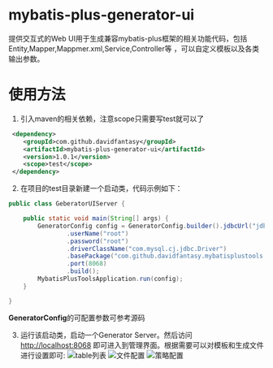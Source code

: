 # mybatis-plus-generator-ui
 提供交互式的Web UI用于生成兼容mybatis-plus框架的相关功能代码，包括Entity,Mapper,Mappmer.xml,Service,Controller等
 ，可以自定义模板以及各类输出参数。
 
# 使用方法
1. 引入maven的相关依赖，注意scope只需要写test就可以了
~~~xml
 <dependency>
    <groupId>com.github.davidfantasy</groupId>
    <artifactId>mybatis-plus-generator-ui</artifactId>
    <version>1.0.1</version>
    <scope>test</scope>
 </dependency>
~~~
2. 在项目的test目录新建一个启动类，代码示例如下：
~~~java
public class GeberatorUIServer {

    public static void main(String[] args) {
        GeneratorConfig config = GeneratorConfig.builder().jdbcUrl("jdbc:mysql://192.168.1.211:3306/example")
                .userName("root")
                .password("root")
                .driverClassName("com.mysql.cj.jdbc.Driver")
                .basePackage("com.github.davidfantasy.mybatisplustools.example")
                .port(8068)
                .build();
        MybatisPlusToolsApplication.run(config);
    }

}
~~~
**GeneratorConfig**的可配置参数可参考源码

3. 运行该启动类，启动一个Generator Server。然后访问 [http://localhost:8068](http://localhost:8068) 即可进入到管理界面。根据需要可以对模板和生成文件进行设置即可:
![table列表](https://github.com/davidfantasy/mybatis-plus-generator-ui/blob/master/imgs/table-list.png)
![文件配置](https://github.com/davidfantasy/mybatis-plus-generator-ui/blob/master/imgs/output-config.png)
![策略配置](https://github.com/davidfantasy/mybatis-plus-generator-ui/blob/master/imgs/strategy.png)